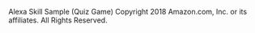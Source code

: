 Alexa Skill Sample (Quiz Game)
Copyright 2018 Amazon.com, Inc. or its affiliates. All Rights Reserved.

